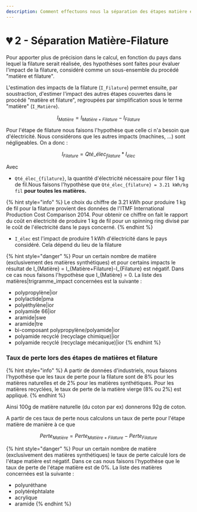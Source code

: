 ```yaml
---
description: Comment effectuons nous la séparation des étapes matière et filature ?
---
```


# 💔 2 - Séparation Matière-Filature

Pour apporter plus de précision dans le calcul, en fonction du pays dans lequel la filature serait réalisée, des hypothèses sont faites pour évaluer l'impact de la filature, considéré comme un sous-ensemble du procédé "matière et filature".

L'estimation des impacts de la filature (`I_Filature`) permet ensuite, par soustraction, d'estimer l'impact des autres étapes couvertes dans le procédé "matière et filature", regroupées par simplification sous le terme "matière" (`I_Matière`).

$$
I_{Matière} = I_{Matière+Filature} - I_{Filature}
$$

Pour l'étape de filature nous faisons l'hypothèse que celle ci n'a besoin que d'électricité. Nous considérons que les autres impacts (machines, ...) sont négligeables. On a donc :

$$
I_{Filature} = Qté\_élec_{filature} * I_{élec}
$$

Avec&#x20;

* `Qté_élec_{filature}`, la quantité d'électricité nécessaire pour filer 1 kg de fil.Nous faisons l'hypothèse que `Qté_élec_{filature} = 3.21 kWh/kg fil` **pour toutes les matières.**

{% hint style="info" %}
Le choix du chiffre de 3.21 kWh pour produire 1 kg de fil pour la filature provient des données de l'ITMF International Production Cost Comparison 2014. Pour obtenir ce chiffre on fait le rapport du coût en électricité de produire 1 kg de fil pour un spinning ring divisé par le coût de l'électricité dans le pays concerné.&#x20;
{% endhint %}

* `I_élec` est l'impact de produire 1 kWh d'électricité dans le pays considéré. Cela dépend du lieu de la filature

{% hint style="danger" %}
Pour un certain nombre de matière (exclusivement des matières synthétiques) et pour certains impacts le résultat de I\_{Matière} = I\_{Matière+Filature}-I\_{Filature} est négatif. Dans ce cas nous faisons l'hypothèse que I\_{Matière} = 0. La liste des matières|trigramme\_impact concernées est la suivante :

* polypropylène|ior
* polylactide|pma
* polyéthylène|ior
* polyamide 66|ior
* aramide|swe
* aramide|tre
* bi-composant polypropylène/polyamide|ior
* polyamide recyclé (recyclage chimique)|ior
* polyamide recyclé (recyclage mécanique)|ior
{% endhint %}

### Taux de perte lors des étapes de matières et filature

{% hint style="info" %}
A partir de données d'industriels, nous faisons l'hypothèse que les taux de perte pour la filature sont de 8% pour les matières naturelles et de 2% pour les matières synthétiques. Pour les matières recyclées, le taux de perte de la matière vierge (8% ou 2%) est appliqué.
{% endhint %}

Ainsi 100g de matière naturelle (du coton par ex) donnerons 92g de coton.

A partir de ces taux de perte nous calculons un taux de perte pour l'étape matière de manière à ce que

$$
Perte_{Matière} = Perte_{Matière+Filature} - Perte_{Filature}
$$

{% hint style="danger" %}
Pour un certain nombre de matière (exclusivement des matières synthétiques) le taux de perte calculé lors de l'étape matière est négatif. Dans ce cas nous faisons l'hypothèse que le taux de perte de l'étape matière est de 0%. La liste des matières concernées est la suivante :

* polyuréthane
* polytéréphtalate
* acrylique
* aramide
{% endhint %}
